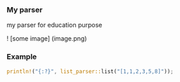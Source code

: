 ### My parser

my parser for education purpose

! [some image] (image.png)

### Example

```rust
println!("{:?}", list_parser::list("[1,1,2,3,5,8]"));
```